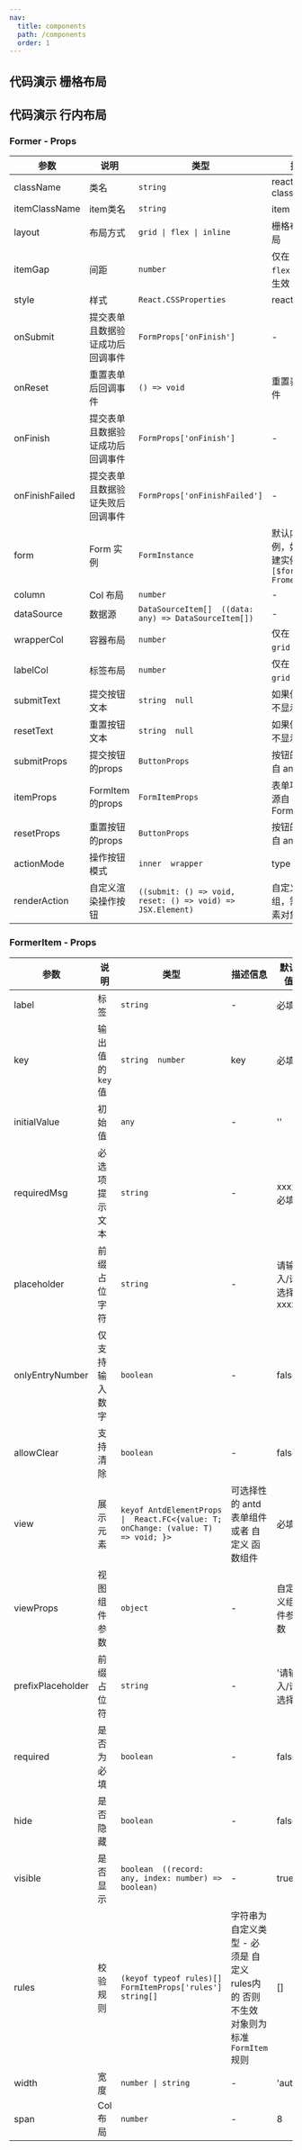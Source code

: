 ```yaml
---
nav:
  title: components
  path: /components
  order: 1
---
```


## 代码演示 栅格布局

<code src="./demo/demo1.tsx" ></code>


## 代码演示 行内布局

<code src="./demo/demo2.tsx" ></code>




### Former - Props

| 参数         | 说明     | 类型           | 描述信息 | 默认值 |
| ------------| -------- | -----------   | ------  | ----- |
| className | 类名 | `string`|  react - className     | `''`
| itemClassName | item类名 | `string`|  item 类名    | `''`
| layout | 布局方式 | `grid \| flex \| inline`|  栅格布局 \| 行内布局 | `grid`
| itemGap | 间距 | `number`|  仅在 layout 为 `flex` \| `inline` 时生效 | `16`
| style | 样式 | `React.CSSProperties`| react - style     | {}
| onSubmit | 提交表单且数据验证成功后回调事件 | `FormProps['onFinish']`| -     | undefined
| onReset | 重置表单后回调事件 | `() => void`| 重置表单后回调事件    | undefined
| onFinish | 提交表单且数据验证成功后回调事件 | `FormProps['onFinish']`| -     | undefined
| onFinishFailed | 提交表单且数据验证失败后回调事件 | `FormProps['onFinishFailed']`| -     | undefined
| form | Form 实例 | `FormInstance`| 默认内部创建实例，如调用可自创建实例 `const [$form] = Fromer.useFrom()`     | Form->FormInstance
| column | Col 布局 | `number`| - | 3
| dataSource | 数据源 | `DataSourceItem[]  ((data: any) => DataSourceItem[])`| -  | []
| wrapperCol | 容器布局 | `number`| 仅在 layout 为 `grid` 时生效    | 16
| labelCol | 标签布局 | `number`| 仅在 layout 为 `grid` 时生效   | 6
| submitText | 提交按钮文本 | `string  null`| 如果值为 `null` 则不显示该按钮 | ''
| resetText | 重置按钮文本 | `string  null`| 如果值为 `null` 则不显示该按钮 | ''
| submitProps | 提交按钮的props | `ButtonProps`| 按钮的参数 - 源自 antd button | {}
| itemProps | FormItem的props | `FormItemProps`| 表单项的参数 - 源自 antd FormItem | {label:'自定义'}
| resetProps | 重置按钮的props | `ButtonProps`| 按钮的参数 - 源自 antd button | {}
| actionMode | 操作按钮模式 | `inner  wrapper`| type -> `'inner' | 'wrapper'` | 'wrapper'
| renderAction | 自定义渲染操作按钮 | `((submit: () => void, reset: () => void) => JSX.Element)`| 自定义渲染的按钮组，需返回JSX元素对象 | undefined

### FormerItem - Props

| 参数         | 说明              | 类型                      | 描述信息             | 默认值                 |
| --------------| ----------------- | ----------------------   | ------------------  | -------------------- |
| label         |  标签              |   `string ` | - | 必填  |
| key           |  输出值的`key`值    |  `string  number ` | key | 必填 |
| initialValue  |  初始值            |  `any ` | - | '' |
| requiredMsg   |  必选项提示文本      |  `string ` | - | xxx为必填 |
| placeholder   |  前缀占位字符        |  `string ` | - | 请输入/请选择xxxx |
| onlyEntryNumber|  仅支持输入数字      |  `boolean ` | - | false |
| allowClear    |  支持清除            |  `boolean ` | - | false |
| view          |  展示元素            |  `keyof AntdElementProps \|  React.FC<{value: T; onChange: (value: T) => void; }> ` | 可选择性的 antd 表单组件 或者 自定义 函数组件 | 必填 |
| viewProps     |  视图组件参数         |  `object`  |   -  |  自定义组件参数 |
| prefixPlaceholder|  前缀占位符       |  `string ` | - | '请输入/请选择' |
| required      |  是否为必填          |  `boolean ` | - | false |
| hide          |  是否隐藏            |  `boolean ` | - | false |
| visible       |  是否显示            |  `boolean  ((record: any, index: number) => boolean) ` | - | true |
| rules         |  校验规则            |  `(keyof typeof rules)[]  FormItemProps['rules']  string[] ` | 字符串为自定义类型 - 必须是 自定义rules内的 否则不生效 对象则为标准 `FormItem` 规则 | [] |
| width         |  宽度               |  `number \| string ` | - | 'auto' |
| span          |  Col 布局           |  `number ` | - | 8 |
